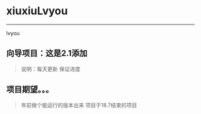 # xiuxiuLvyou
------------------------
lvyou

## 向导项目：这是2.1添加

> 说明：每天更新 保证进度

## 项目期望。。。

> 年前做个能运行的版本出来
> 项目于18.7结束的项目

